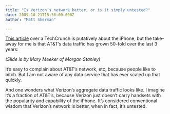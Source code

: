```yaml
---
title: "Is Verizon’s network better, or is it simply untested?"
date: 2009-10-21T15:56:00.000Z
author: "Matt Sherman"

---
```


[This article](http://www.techcrunch.com/2009/10/21/how-the-iphone-is-blowing-everyone-else-away-in-charts/) over a TechCrunch is putatively about the iPhone, but the take-away for me is that AT&amp;T’s data traffic has grown 50-fold over the last 3 years:

_(Slide is by Mary Meeker of Morgan Stanley)_

It’s easy to complain about AT&amp;T’s network, etc, because people like to bitch. But I am not aware of any data service that has ever scaled up that quickly.

And one wonders what Verizon’s aggregate data traffic looks like. I imagine it’s a fraction of AT&amp;T’s, because Verizon just doesn’t carry handsets with the popularity and capability of the iPhone. It’s considered conventional wisdom that Verizon’s network is better, when in fact, it’s untested.
